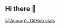 ## Hi there 👋
[![Anurag's GitHub stats](https://github-readme-stats.vercel.app/apiguanhaijie=anuraghazra)](https://github.com/anuraghazra/github-readme-stats)
<!--
**guanhaijie/guanhaijie** is a ✨ _special_ ✨ repository because its `README.md` (this file) appears on your GitHub profile.

Here are some ideas to get you started:

- 🔭 I’m currently working on ...
- 🌱 I’m currently learning ...
- 👯 I’m looking to collaborate on ...
- 🤔 I’m looking for help with ...
- 💬 Ask me about ...
- 📫 How to reach me: ...
- 😄 Pronouns: ...
- ⚡ Fun fact: ...
-->
